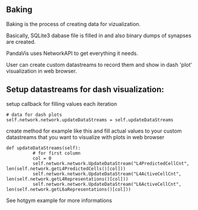 ## Baking
Baking is the process of creating data for vizualization.

Basically, SQLite3 dabase file is filled in and also binary dumps of synapses are created.

PandaVis uses NetworkAPI to get everything it needs.

User can create custom datastreams to record them and show in dash 'plot' visualization in web browser.

## Setup datastreams for dash visualization:

setup callback for filling values each iteration
```
# data for dash plots
self.network.network.updateDataStreams = self.updateDataStreams
```

create method for example like this and fill actual values to your custom datastreams that you want to visualize with plots in web browser
```
def updateDataStreams(self):
          # for first column
          col = 0
          self.network.network.UpdateDataStream("L4PredictedCellCnt", len(self.network.getL4PredictedCells()[col]))
          self.network.network.UpdateDataStream("L4ActiveCellCnt", len(self.network.getL4Representations()[col]))
          self.network.network.UpdateDataStream("L6ActiveCellCnt", len(self.network.getL6aRepresentations()[col]))
```

See hotgym example for more informations
